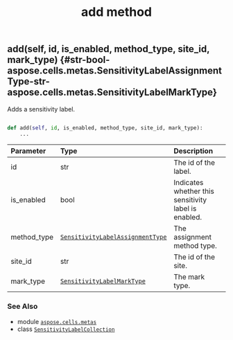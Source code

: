 ﻿---
title: add method
second_title: Aspose.Cells for Python via .NET API References
description: 
type: docs
weight: 20
url: /aspose.cells.metas/sensitivitylabelcollection/add/
is_root: false
---

## add(self, id, is_enabled, method_type, site_id, mark_type) {#str-bool-aspose.cells.metas.SensitivityLabelAssignmentType-str-aspose.cells.metas.SensitivityLabelMarkType}

Adds a sensitivity label.



```python

def add(self, id, is_enabled, method_type, site_id, mark_type):
    ...
```


| Parameter | Type | Description |
| :- | :- | :- |
| id | str | The id of the label. |
| is_enabled | bool | Indicates whether this sensitivity label is enabled. |
| method_type | [`SensitivityLabelAssignmentType`](/cells/python-net/aspose.cells.metas/sensitivitylabelassignmenttype) | The assignment method type. |
| site_id | str | The id of the site. |
| mark_type | [`SensitivityLabelMarkType`](/cells/python-net/aspose.cells.metas/sensitivitylabelmarktype) | The mark type. |



### See Also
* module [`aspose.cells.metas`](../../)
* class [`SensitivityLabelCollection`](/cells/python-net/aspose.cells.metas/sensitivitylabelcollection)
